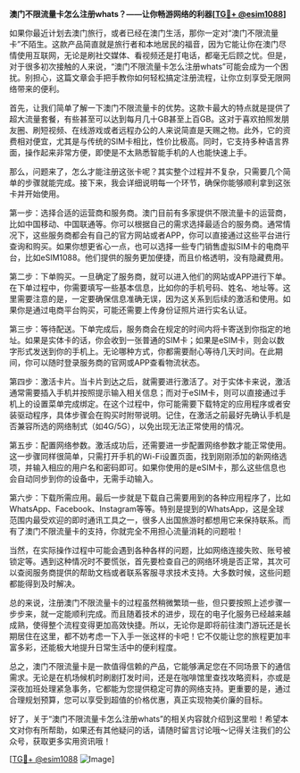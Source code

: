 **澳门不限流量卡怎么注册whats？——让你畅游网络的利器[[TG💪+ @esim1088](https://t.me/s/esim1088)]**

如果你最近计划去澳门旅行，或者已经在澳门生活，那你一定对“澳门不限流量卡”不陌生。这款产品简直就是旅行者和本地居民的福音，因为它能让你在澳门尽情使用互联网，无论是刷社交媒体、看视频还是打电话，都毫无后顾之忧。但是，对于很多初次接触的人来说，“澳门不限流量卡怎么注册whats”可能会成为一个困扰。别担心，这篇文章会手把手教你如何轻松搞定注册流程，让你立刻享受无限网络带来的便利。

首先，让我们简单了解一下澳门不限流量卡的优势。这款卡最大的特点就是提供了超大流量套餐，有些甚至可以达到每月几十GB甚至上百GB。这对于喜欢拍照发朋友圈、刷短视频、在线游戏或者远程办公的人来说简直是天赐之物。此外，它的资费相对便宜，尤其是与传统的SIM卡相比，性价比极高。同时，它支持多种语言界面，操作起来非常方便，即使是不太熟悉智能手机的人也能快速上手。

那么，问题来了，怎么才能注册这张卡呢？其实整个过程并不复杂，只需要几个简单的步骤就能完成。接下来，我会详细说明每一个环节，确保你能够顺利拿到这张卡并开始使用。

第一步：选择合适的运营商和服务商。澳门目前有多家提供不限流量卡的运营商，比如中国移动、中国联通等。你可以根据自己的需求选择最适合的服务商。通常情况下，这些服务商都会有自己的官方网站或者APP，你可以直接通过这些平台进行查询和购买。如果你想更省心一点，也可以选择一些专门销售虚拟SIM卡的电商平台，比如eSIM1088。他们提供的服务更加便捷，而且价格透明，没有隐藏费用。

第二步：下单购买。一旦确定了服务商，就可以进入他们的网站或APP进行下单。在下单过程中，你需要填写一些基本信息，比如你的手机号码、姓名、地址等。这里需要注意的是，一定要确保信息准确无误，因为这关系到后续的激活和使用。如果你是通过电商平台购买，可能还需要上传身份证照片进行实名认证。

第三步：等待配送。下单完成后，服务商会在规定的时间内将卡寄送到你指定的地址。如果是实体卡的话，你会收到一张普通的SIM卡；如果是eSIM卡，则会以数字形式发送到你的手机上。无论哪种方式，你都需要耐心等待几天时间。在此期间，你可以随时登录服务商的官网或APP查看物流状态。

第四步：激活卡片。当卡片到达之后，就需要进行激活了。对于实体卡来说，激活通常需要插入手机并按照提示输入相关信息；而对于eSIM卡，则可以直接通过手机上的设置菜单完成绑定。在这个过程中，你可能需要下载特定的应用程序或者安装驱动程序，具体步骤会在购买时附带说明。记住，在激活之前最好先确认手机是否兼容所选的网络制式（如4G/5G），以免出现无法正常使用的情况。

第五步：配置网络参数。激活成功后，还需要进一步配置网络参数才能正常使用。这一步骤同样很简单，只需打开手机的Wi-Fi设置页面，找到刚刚添加的新网络选项，并输入相应的用户名和密码即可。如果你使用的是eSIM卡，那么这些信息也会自动同步到你的设备中，无需手动输入。

第六步：下载所需应用。最后一步就是下载自己需要用到的各种应用程序了，比如WhatsApp、Facebook、Instagram等等。特别是提到的WhatsApp，这是全球范围内最受欢迎的即时通讯工具之一，很多人出国旅游时都想用它来保持联系。而有了澳门不限流量卡的支持，你就完全不用担心流量消耗的问题啦！

当然，在实际操作过程中可能会遇到各种各样的问题，比如网络连接失败、账号被锁定等。遇到这种情况时不要慌张，首先要检查自己的网络环境是否正常，其次可以查阅服务商提供的帮助文档或者联系客服寻求技术支持。大多数时候，这些问题都能得到及时解决。

总的来说，注册澳门不限流量卡的过程虽然稍微繁琐一些，但只要按照上述步骤一步步来，就一定能顺利完成。而且随着技术的进步，现在的电子化服务已经越来越成熟，使得整个流程变得更加高效快捷。所以，无论你是即将前往澳门游玩还是长期居住在这里，都不妨考虑一下入手一张这样的卡吧！它不仅能让您的旅程更加丰富多彩，还能极大地提升日常生活中的便利程度。

总之，澳门不限流量卡是一款值得信赖的产品，它能够满足您在不同场景下的通信需求。无论是在机场候机时刷剧打发时间，还是在咖啡馆里查找攻略资料，亦或是深夜加班处理紧急事务，它都能为您提供稳定可靠的网络支持。更重要的是，通过合理规划预算，您可以享受到超值的价格优惠，真正实现物美价廉的目标。

好了，关于“澳门不限流量卡怎么注册whats”的相关内容就介绍到这里啦！希望本文对你有所帮助，如果还有其他疑问的话，请随时留言讨论哦～记得关注我们的公众号，获取更多实用资讯哦！

[[TG💪+ @esim1088](https://t.me/s/esim1088) ![Image](https://i.postimg.cc/4NQfJmqS/Snipaste-2025-05-13-00-14-12.png)]